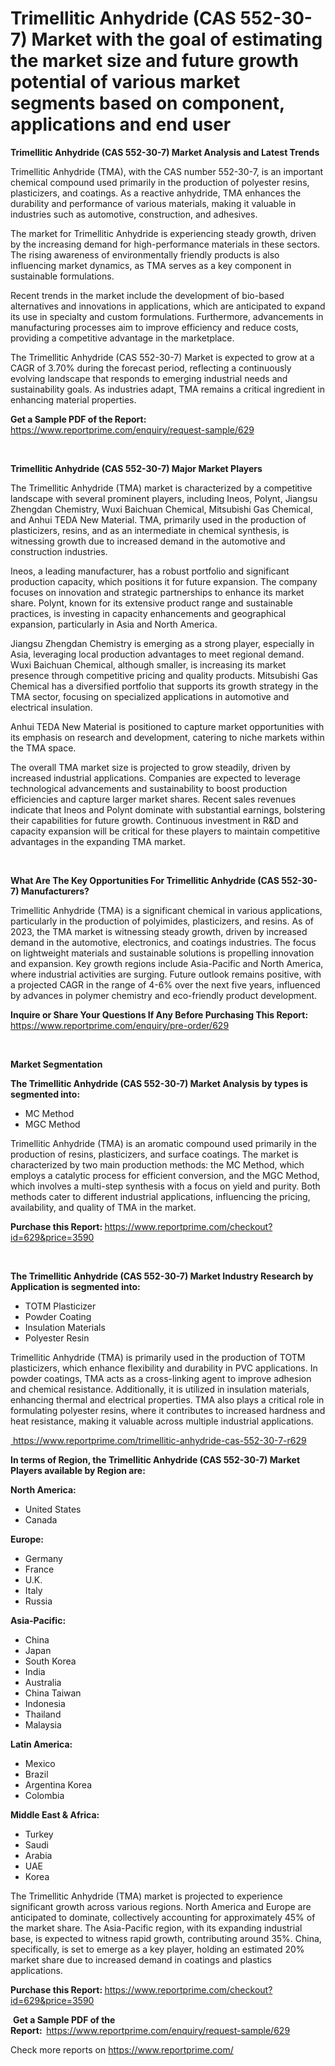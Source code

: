<p><h1>Trimellitic Anhydride (CAS 552-30-7) Market with the goal of estimating the market size and future growth potential of various market segments based on component, applications and end user</h1></p><p><strong>Trimellitic Anhydride (CAS 552-30-7) Market Analysis and Latest Trends</strong></p>
<p><p>Trimellitic Anhydride (TMA), with the CAS number 552-30-7, is an important chemical compound used primarily in the production of polyester resins, plasticizers, and coatings. As a reactive anhydride, TMA enhances the durability and performance of various materials, making it valuable in industries such as automotive, construction, and adhesives.</p><p>The market for Trimellitic Anhydride is experiencing steady growth, driven by the increasing demand for high-performance materials in these sectors. The rising awareness of environmentally friendly products is also influencing market dynamics, as TMA serves as a key component in sustainable formulations.</p><p>Recent trends in the market include the development of bio-based alternatives and innovations in applications, which are anticipated to expand its use in specialty and custom formulations. Furthermore, advancements in manufacturing processes aim to improve efficiency and reduce costs, providing a competitive advantage in the marketplace.</p><p>The Trimellitic Anhydride (CAS 552-30-7) Market is expected to grow at a CAGR of 3.70% during the forecast period, reflecting a continuously evolving landscape that responds to emerging industrial needs and sustainability goals. As industries adapt, TMA remains a critical ingredient in enhancing material properties.</p></p>
<p><strong>Get a Sample PDF of the Report:&nbsp;</strong> <a href="https://www.reportprime.com/enquiry/request-sample/629?utm_campaign=3514&utm_medium=2&utm_source=Github&utm_content=ia&utm_term=18032025&utm_id=trimellitic-anhydride-cas-552-30-7">https://www.reportprime.com/enquiry/request-sample/629</a></p>
<p>&nbsp;</p>
<p><strong>Trimellitic Anhydride (CAS 552-30-7) Major Market Players</strong></p>
<p><p>The Trimellitic Anhydride (TMA) market is characterized by a competitive landscape with several prominent players, including Ineos, Polynt, Jiangsu Zhengdan Chemistry, Wuxi Baichuan Chemical, Mitsubishi Gas Chemical, and Anhui TEDA New Material. TMA, primarily used in the production of plasticizers, resins, and as an intermediate in chemical synthesis, is witnessing growth due to increased demand in the automotive and construction industries.</p><p>Ineos, a leading manufacturer, has a robust portfolio and significant production capacity, which positions it for future expansion. The company focuses on innovation and strategic partnerships to enhance its market share. Polynt, known for its extensive product range and sustainable practices, is investing in capacity enhancements and geographical expansion, particularly in Asia and North America.</p><p>Jiangsu Zhengdan Chemistry is emerging as a strong player, especially in Asia, leveraging local production advantages to meet regional demand. Wuxi Baichuan Chemical, although smaller, is increasing its market presence through competitive pricing and quality products. Mitsubishi Gas Chemical has a diversified portfolio that supports its growth strategy in the TMA sector, focusing on specialized applications in automotive and electrical insulation.</p><p>Anhui TEDA New Material is positioned to capture market opportunities with its emphasis on research and development, catering to niche markets within the TMA space.</p><p>The overall TMA market size is projected to grow steadily, driven by increased industrial applications. Companies are expected to leverage technological advancements and sustainability to boost production efficiencies and capture larger market shares. Recent sales revenues indicate that Ineos and Polynt dominate with substantial earnings, bolstering their capabilities for future growth. Continuous investment in R&D and capacity expansion will be critical for these players to maintain competitive advantages in the expanding TMA market.</p></p>
<p>&nbsp;</p>
<p><strong>What Are The Key Opportunities For Trimellitic Anhydride (CAS 552-30-7) Manufacturers?</strong></p>
<p><p>Trimellitic Anhydride (TMA) is a significant chemical in various applications, particularly in the production of polyimides, plasticizers, and resins. As of 2023, the TMA market is witnessing steady growth, driven by increased demand in the automotive, electronics, and coatings industries. The focus on lightweight materials and sustainable solutions is propelling innovation and expansion. Key growth regions include Asia-Pacific and North America, where industrial activities are surging. Future outlook remains positive, with a projected CAGR in the range of 4-6% over the next five years, influenced by advances in polymer chemistry and eco-friendly product development.</p></p>
<p><strong>Inquire or Share Your Questions If Any Before Purchasing This Report:</strong> <a href="https://www.reportprime.com/enquiry/pre-order/629?utm_campaign=3514&utm_medium=2&utm_source=Github&utm_content=ia&utm_term=18032025&utm_id=trimellitic-anhydride-cas-552-30-7">https://www.reportprime.com/enquiry/pre-order/629</a></p>
<p>&nbsp;</p>
<p><strong>Market Segmentation</strong></p>
<p><strong>The Trimellitic Anhydride (CAS 552-30-7) Market Analysis by types is segmented into:</strong></p>
<p><ul><li>MC Method</li><li>MGC Method</li></ul></p>
<p><p>Trimellitic Anhydride (TMA) is an aromatic compound used primarily in the production of resins, plasticizers, and surface coatings. The market is characterized by two main production methods: the MC Method, which employs a catalytic process for efficient conversion, and the MGC Method, which involves a multi-step synthesis with a focus on yield and purity. Both methods cater to different industrial applications, influencing the pricing, availability, and quality of TMA in the market.</p></p>
<p><strong>Purchase this Report:&nbsp;</strong><a href="https://www.reportprime.com/checkout?id=629&price=3590&utm_campaign=3514&utm_medium=2&utm_source=Github&utm_content=ia&utm_term=18032025&utm_id=trimellitic-anhydride-cas-552-30-7">https://www.reportprime.com/checkout?id=629&price=3590</a></p>
<p>&nbsp;</p>
<p><strong>The Trimellitic Anhydride (CAS 552-30-7) Market Industry Research by Application is segmented into:</strong></p>
<p><ul><li>TOTM Plasticizer</li><li>Powder Coating</li><li>Insulation Materials</li><li>Polyester Resin</li></ul></p>
<p><p>Trimellitic Anhydride (TMA) is primarily used in the production of TOTM plasticizers, which enhance flexibility and durability in PVC applications. In powder coatings, TMA acts as a cross-linking agent to improve adhesion and chemical resistance. Additionally, it is utilized in insulation materials, enhancing thermal and electrical properties. TMA also plays a critical role in formulating polyester resins, where it contributes to increased hardness and heat resistance, making it valuable across multiple industrial applications.</p></p>
<p><a href="https://www.reportprime.com/trimellitic-anhydride-cas-552-30-7-r629?utm_campaign=3514&utm_medium=2&utm_source=Github&utm_content=ia&utm_term=18032025&utm_id=trimellitic-anhydride-cas-552-30-7">&nbsp;https://www.reportprime.com/trimellitic-anhydride-cas-552-30-7-r629</a></p>
<p><strong>In terms of Region, the Trimellitic Anhydride (CAS 552-30-7) Market Players available by Region are:</strong></p>
<p>
    <p> <strong> North America: </strong>
        <ul>
            <li>United States</li>
            <li>Canada</li>
        </ul>
        </p> 
    <p> <strong> Europe: </strong>
        <ul>
            <li>Germany</li>
            <li>France</li>
            <li>U.K.</li>
            <li>Italy</li>
            <li>Russia</li>
        </ul>
        </p> 
    <p> <strong> Asia-Pacific: </strong>
        <ul>
            <li>China</li>
            <li>Japan</li>
            <li>South Korea</li>
            <li>India</li>
            <li>Australia</li>
            <li>China Taiwan</li>
            <li>Indonesia</li>
            <li>Thailand</li>
            <li>Malaysia</li>
        </ul>
        </p> 
    <p> <strong> Latin America: </strong>
        <ul>
            <li>Mexico</li>
            <li>Brazil</li>
            <li>Argentina Korea</li>
            <li>Colombia</li>
        </ul>
        </p> 
    <p> <strong> Middle East & Africa: </strong>
        <ul>
            <li>Turkey</li>
            <li>Saudi</li>
            <li>Arabia</li>
            <li>UAE</li>
            <li>Korea</li>
        </ul>
    </p>
    </p>
<p><p>The Trimellitic Anhydride (TMA) market is projected to experience significant growth across various regions. North America and Europe are anticipated to dominate, collectively accounting for approximately 45% of the market share. The Asia-Pacific region, with its expanding industrial base, is expected to witness rapid growth, contributing around 35%. China, specifically, is set to emerge as a key player, holding an estimated 20% market share due to increased demand in coatings and plastics applications.</p></p>
<p><strong>Purchase this Report: </strong><a href="https://www.reportprime.com/checkout?id=629&price=3590&utm_campaign=3514&utm_medium=2&utm_source=Github&utm_content=ia&utm_term=18032025&utm_id=trimellitic-anhydride-cas-552-30-7">https://www.reportprime.com/checkout?id=629&price=3590</a></p>
<p>&nbsp;<strong>Get a Sample PDF of the Report:&nbsp;&nbsp;</strong><a href="https://www.reportprime.com/enquiry/request-sample/629?utm_campaign=3514&utm_medium=2&utm_source=Github&utm_content=ia&utm_term=18032025&utm_id=trimellitic-anhydride-cas-552-30-7">https://www.reportprime.com/enquiry/request-sample/629</a></p>
<p><strong></strong></p>
<p>Check more reports on <a href="https://www.reportprime.com/?utm_campaign=3514&utm_medium=2&utm_source=Github&utm_content=ia&utm_term=18032025&utm_id=trimellitic-anhydride-cas-552-30-7">https://www.reportprime.com/</a></p>